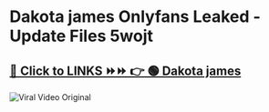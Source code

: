 
 # Dakota james Onlyfans Leaked - Update Files 5wojt

## <h2><a href="https://clipsfans.com/Dakota_james&ref=git">🔗 Click to LINKS ⏩⏩ 👉 🟢 Dakota james </a></h2>

<a href="https://clipsfans.com/Dakota_james&ref=git" rel="nofollow" data-target="animated-image.originalLink"><img src="https://i.ibb.co.com/xMMVF88/686577567.gif" alt="Viral Video Original" style="max-width: 100%; display: inline-block;" data-target="animated-image.originalImage"></a>

